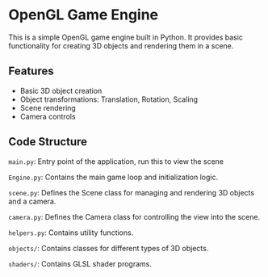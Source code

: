 # OpenGL Game Engine

This is a simple OpenGL game engine built in Python. It provides basic functionality for creating 3D objects and rendering them in a scene.

## Features

- Basic 3D object creation
- Object transformations: Translation, Rotation, Scaling
- Scene rendering
- Camera controls

## Code Structure

`main.py`: Entry point of the application, run this to view the scene

`Engine.py`: Contains the main game loop and initialization logic.

`scene.py`: Defines the Scene class for managing and rendering 3D objects and a camera.

`camera.py`: Defines the Camera class for controlling the view into the scene.

`helpers.py`: Contains utility functions.

`objects/`: Contains classes for different types of 3D objects.

`shaders/`: Contains GLSL shader programs.